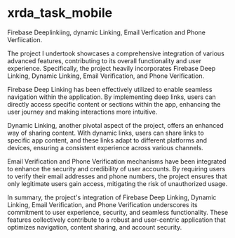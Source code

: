 # xrda_task_mobile

Firebase Deeplinkiing, dynamic Linking,  Email Verfication and Phone Verfiication.



The project I undertook showcases a comprehensive integration of various advanced features, contributing to its overall functionality and user experience. Specifically, the project heavily incorporates Firebase Deep Linking, Dynamic Linking, Email Verification, and Phone Verification.

Firebase Deep Linking has been effectively utilized to enable seamless navigation within the application. By implementing deep links, users can directly access specific content or sections within the app, enhancing the user journey and making interactions more intuitive.

Dynamic Linking, another pivotal aspect of the project, offers an enhanced way of sharing content. With dynamic links, users can share links to specific app content, and these links adapt to different platforms and devices, ensuring a consistent experience across various channels.

Email Verification and Phone Verification mechanisms have been integrated to enhance the security and credibility of user accounts. By requiring users to verify their email addresses and phone numbers, the project ensures that only legitimate users gain access, mitigating the risk of unauthorized usage.

In summary, the project's integration of Firebase Deep Linking, Dynamic Linking, Email Verification, and Phone Verification underscores its commitment to user experience, security, and seamless functionality. These features collectively contribute to a robust and user-centric application that optimizes navigation, content sharing, and account security.
